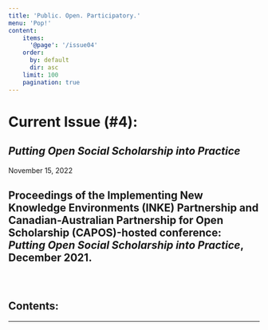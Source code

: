```yaml
---
title: 'Public. Open. Participatory.'
menu: 'Pop!' 
content:
    items:
      '@page': '/issue04'
    order:
      by: default
      dir: asc
    limit: 100
    pagination: true
---
```



# Current Issue (#4):

## *Putting Open Social Scholarship into Practice*

November 15, 2022

## Proceedings of the Implementing New Knowledge Environments (INKE) Partnership and Canadian-Australian Partnership for Open Scholarship (CAPOS)-hosted conference: *Putting Open Social Scholarship into Practice*, December 2021.


### &nbsp;

<h2>Contents:</h2>

----




